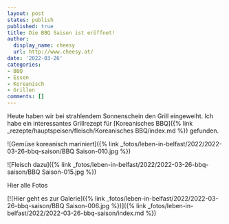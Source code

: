 ```yaml
---
layout: post
status: publish
published: true
title: Die BBQ Saison ist eröffnet!
author:
  display_name: cheesy
  url: http://www.cheesy.at/
date: '2022-03-26'
categories:
- BBQ
- Essen
- Koreanisch
- Grillen
comments: []
---
```


Heute haben wir bei strahlendem Sonnenschein den Grill eingeweiht. Ich habe ein interessantes Grillrezept für [Koreanisches BBQ]({% link _rezepte/hauptspeisen/fleisch/Koreanisches BBQ/index.md %}) gefunden.

![Gemüse koreanisch mariniert]({% link _fotos/leben-in-belfast/2022/2022-03-26-bbq-saison/BBQ Saison-010.jpg %})

![Fleisch dazu]({% link _fotos/leben-in-belfast/2022/2022-03-26-bbq-saison/BBQ Saison-015.jpg %})

Hier alle Fotos

[![Hier geht es zur Galerie]({% link _fotos/leben-in-belfast/2022/2022-03-26-bbq-saison/BBQ Saison-006.jpg %})]({% link _fotos/leben-in-belfast/2022/2022-03-26-bbq-saison/index.md %})
